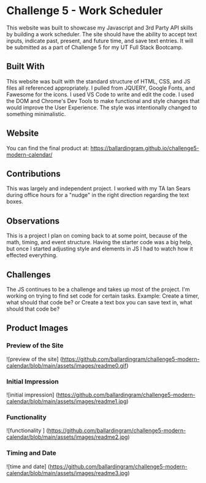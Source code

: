 # Challenge 5 - Work Scheduler
This website was built to showcase my Javascript and 3rd Party API skills by building a work scheduler. The site should have the ability to accept text inputs, indicate past, present, and future time, and save text entries. It will be submitted as a part of Challenge 5 for my UT Full Stack Bootcamp.

## Built With
This website was built with the standard structure of HTML, CSS, and JS files all referenced appropriately. I pulled from JQUERY, Google Fonts, and Fawesome for the icons. I used VS Code to write and edit the code. I used the DOM and Chrome's Dev Tools to make functional and style changes that would improve the User Experience. The style was intentionally changed to something minimalistic.

## Website
You can find the final product at: https://ballardingram.github.io/challenge5-modern-calendar/

## Contributions
This was largely and independent project. I worked with my TA Ian Sears during office hours for a "nudge" in the right direction regarding the text boxes.

## Observations
This is a project I plan on coming back to at some point, because of the math, timing, and event structure. Having the starter code was a big help, but once I started adjusting style and elements in JS I had to watch how it effected everything.

## Challenges
The JS continues to be a challenge and takes up most of the project. I'm working on trying to find set code for certain tasks. Example: Create a timer, what should that code be? or Create a text box you can save text in, what should that code be?

## Product Images

### Preview of the Site
![preview of the site] (https://github.com/ballardingram/challenge5-modern-calendar/blob/main/assets/images/readme0.gif)

### Initial Impression
![initial impression] (https://github.com/ballardingram/challenge5-modern-calendar/blob/main/assets/images/readme1.jpg)

### Functionality
![functionality ] (https://github.com/ballardingram/challenge5-modern-calendar/blob/main/assets/images/readme2.jpg)

### Timing and Date
![time and date] (https://github.com/ballardingram/challenge5-modern-calendar/blob/main/assets/images/readme3.jpg)